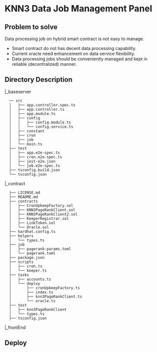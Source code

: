 # KNN3 Data Job Management Panel

## Problem to solve   
Data processing job on hybrid smart contract is not easy to manage.   
- Smart contract do not has decent data processing capability.
- Current oracle need enhancement on data service flexibility.
- Data processing jobs should be conveniently managed and kept in reliable (decentralized) manner.    


## Directory Description    

|_baseserver 
```
  ── src
  │   ├── app.controller.spec.ts
  │   ├── app.controller.ts
  │   ├── app.module.ts
  │   ├── config
  │   │   ├── config.module.ts
  │   │   └── config.service.ts
  │   ├── constant
  │   ├── cron
  │   ├── job
  │   └── main.ts
  ├── test
  │   ├── app.e2e-spec.ts
  │   ├── cron.e2e-spec.ts
  │   ├── jest-e2e.json
  │   └── job.e2e-spec.ts
  ├── tsconfig.build.json
  └── tsconfig.json
 ```
 
 
|_contract  
```
  ├── LICENSE.md
  ├── README.md
  ├── contracts
  │   ├── CronUpkeepFactory.sol
  │   ├── KNN3PageRankClient.sol
  │   ├── KNN3PageRankClient2.sol
  │   ├── KeeperRegistrar.sol
  │   ├── LinkToken.sol
  │   └── Oracle.sol
  ├── hardhat.config.ts
  ├── helpers
  │   └── types.ts
  ├── job
  │   ├── pagerank-params.toml
  │   └── pagerank.toml
  ├── package.json
  ├── scripts
  │   ├── cron.ts
  │   └── keeper.ts
  ├── tasks
  │   ├── accounts.ts
  │   └── deploy
  │       ├── cronUpkeepFactory.ts
  │       ├── index.ts
  │       ├── knn3PageRankClient.ts
  │       └── oracle.ts
  ├── test
  │   ├── knn3PageRankClient
  │   └── types.ts
  ├── tsconfig.json
```


|_frontEnd    

## Deploy

